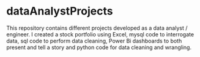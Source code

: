 # dataAnalystProjects
This repository contains different projects developed as a data analyst / engineer. I created a stock portfolio using Excel, mysql code to interrogate data, sql code to perform data cleaning, Power Bi dashboards to both present and tell a story and python code for data cleaning and wrangling.
